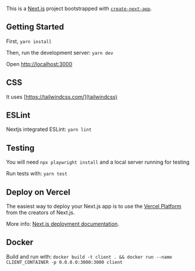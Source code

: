 This is a [Next.js](https://nextjs.org/) project bootstrapped with [`create-next-app`](https://github.com/vercel/next.js/tree/canary/packages/create-next-app).

## Getting Started

First, `yarn install`

Then, run the development server: `yarn dev`

Open [http://localhost:3000](http://localhost:3000)

## CSS

It uses [https://tailwindcss.com/](tailwindcss)

## ESLint

Nextjs integrated ESLint: `yarn lint`

## Testing

You will need `npx playwright install` and a local server running for testing

Run tests with: `yarn test`

## Deploy on Vercel

The easiest way to deploy your Next.js app is to use the [Vercel Platform](https://vercel.com/new) from the creators of Next.js.

More info: [Next.js deployment documentation](https://nextjs.org/docs/deployment).

## Docker

Build and run with:
`docker build -t client . && docker run --name CLIENT_CONTAINER -p 0.0.0.0:3000:3000 client`

